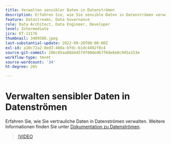 ```yaml
---
title: Verwalten sensibler Daten in Datenströmen
description: Erfahren Sie, wie Sie sensible Daten in Datenströmen verwalten.
feature: Datastreams, Data Governance
role: Data Architect, Data Engineer, Developer
level: Intermediate
jira: KT-11176
thumbnail: 3409588.jpeg
last-substantial-update: 2022-09-28T00:00:00Z
exl-id: a10c72a2-8ed3-40da-bfdc-b1dc4492f8c4
source-git-commit: 286c85aa88d44574f00ded67f0de8e0c945a153e
workflow-type: tm+mt
source-wordcount: '34'
ht-degree: 26%

---
```


# Verwalten sensibler Daten in Datenströmen

Erfahren Sie, wie Sie vertrauliche Daten in Datenströmen verwalten.  Weitere Informationen finden Sie unter [Dokumentation zu Datenströmen](https://experienceleague.adobe.com/docs/experience-platform/edge/datastreams/overview.html?lang=de).

>[!VIDEO](https://video.tv.adobe.com/v/3409588/?learn=on&enablevpops)
